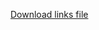 [Download links file](https://github.com/choisemedia/Backlinks/blob/main/12500_Backlinks_Updated.xlsx)
